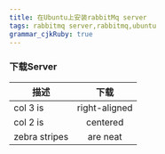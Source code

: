 ```yaml
---
title: 在Ubuntu上安装rabbitMq server
tags: rabbitmq server,rabbitmq,ubuntu
grammar_cjkRuby: true
---
```


### 下载Server

| 描述        | 下载           | 
| ------------- |:-------------:| 
| col 3 is      | right-aligned |
| col 2 is      | centered      |
| zebra stripes | are neat      | 

